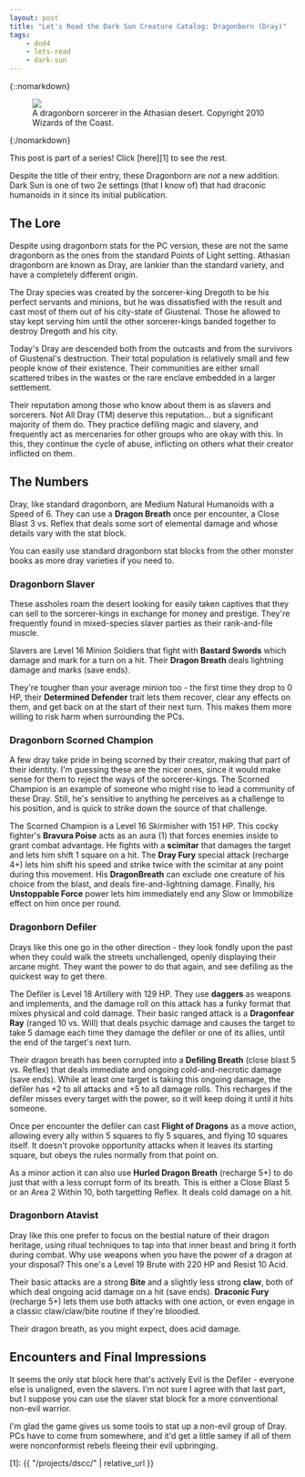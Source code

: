 ```yaml
---
layout: post
title: "Let's Read the Dark Sun Creature Catalog: Dragonborn (Dray)"
tags:
    - dnd4
    - lets-read
    - dark-sun
---
```


{::nomarkdown}
<figure class="center">
  <img src="{{ "/assets/wir-dscc-dragonborn.jpg" | absolute_url }}"/>
  <figcaption>
    A dragonborn sorcerer in the Athasian desert.
    Copyright 2010 Wizards of the Coast.
  </figcaption>
</figure>
{:/nomarkdown}

This post is part of a series! Click [here][1] to see the rest.

Despite the title of their entry, these Dragonborn are _not_ a new
addition. Dark Sun is one of two 2e settings (that I know of) that had draconic
humanoids in it since its initial publication.

## The Lore

Despite using dragonborn stats for the PC version, these are not the same
dragonborn as the ones from the standard Points of Light setting. Athasian
dragonborn are known as Dray, are lankier than the standard variety, and have a
completely different origin.

The Dray species was created by the sorcerer-king Dregoth to be his perfect
servants and minions, but he was dissatisfied with the result and cast most
of them out of his city-state of Giustenal. Those he allowed to stay kept
serving him until the other sorcerer-kings banded together to destroy Dregoth
and his city.

Today's Dray are descended both from the outcasts and from the survivors of
Giustenal's destruction. Their total population is relatively small and few
people know of their existence. Their communities are either small scattered
tribes in the wastes or the rare enclave embedded in a larger settlement.

Their reputation among those who know about them is as slavers and
sorcerers. Not All Dray (TM) deserve this reputation... but a significant
majority of them do. They practice defiling magic and slavery, and frequently
act as mercenaries for other groups who are okay with this. In this, they
continue the cycle of abuse, inflicting on others what their creator inflicted
on them.

## The Numbers

Dray, like standard dragonborn, are Medium Natural Humanoids with a Speed
of 6. They can use a **Dragon Breath** once per encounter, a Close Blast 3
vs. Reflex that deals some sort of elemental damage and whose details vary with
the stat block.

You can easily use standard dragonborn stat blocks from the other monster books
as more dray varieties if you need to.

### Dragonborn Slaver

These assholes roam the desert looking for easily taken captives that they can
sell to the sorcerer-kings in exchange for money and prestige. They're
frequently found in mixed-species slaver parties as their rank-and-file muscle.

Slavers are Level 16 Minion Soldiers that fight with **Bastard Swords** which
damage and mark for a turn on a hit. Their **Dragon Breath** deals lightning
damage and marks (save ends).

They're tougher than your average minion too - the first time they drop to 0 HP,
their **Determined Defender** trait lets them recover, clear any effects on
them, and get back on at the start of their next turn. This makes them more
willing to risk harm when surrounding the PCs.

### Dragonborn Scorned Champion

A few dray take pride in being scorned by their creator, making that part of
their identity. I'm guessing these are the nicer ones, since it would make sense
for them to reject the ways of the sorcerer-kings. The Scorned Champion is an
example of someone who might rise to lead a community of these Dray. Still, he's
sensitive to anything he perceives as a challenge to his position, and is quick
to strike down the source of that challenge.

The Scorned Champion is a Level 16 Skirmisher with 151 HP. This cocky fighter's
**Bravura Poise** acts as an aura (1) that forces enemies inside to grant combat
advantage. He fights with a **scimitar** that damages the target and lets him
shift 1 square on a hit. The **Dray Fury** special attack (recharge 4+) lets him
shift his speed and strike twice with the scimitar at any point during this
movement. His **DragonBreath** can exclude one creature of his choice from the
blast, and deals fire-and-lightning damage. Finally, his **Unstoppable Force**
power lets him immediately end any Slow or Immobilize effect on him once per
round.

### Dragonborn Defiler

Drays like this one go in the other direction - they look fondly upon the past
when they could walk the streets unchallenged, openly displaying their arcane
might. They want the power to do that again, and see defiling as the quickest
way to get there.

The Defiler is Level 18 Artillery with 129 HP. They use **daggers** as weapons
and implements, and the damage roll on this attack has a funky format that mixes
physical and cold damage. Their basic ranged attack is a **Dragonfear Ray**
(ranged 10 vs. Will) that deals psychic damage and causes the target to take 5
damage each time they damage the defiler or one of its allies, until the end of
the target's next turn.

Their dragon breath has been corrupted into a **Defiling Breath** (close blast 5
vs. Reflex) that deals immediate and ongoing cold-and-necrotic damage (save
ends). While at least one target is taking this ongoing damage, the defiler has
+2 to all attacks and +5 to all damage rolls. This recharges if the defiler
misses every target with the power, so it will keep doing it until it hits
someone.

Once per encounter the defiler can cast **Flight of Dragons** as a move action,
allowing every ally within 5 squares to fly 5 squares, and flying 10 squares
itself. It doesn't provoke opportunity attacks when it leaves its starting
square, but obeys the rules normally from that point on.

As a minor action it can also use **Hurled Dragon Breath** (recharge 5+) to do
just that with a less corrupt form of its breath. This is either a Close Blast 5
or an Area 2 Within 10, both targetting Reflex. It deals cold damage on a hit.

### Dragonborn Atavist

Dray like this one prefer to focus on the bestial nature of their dragon
heritage, using ritual techniques to tap into that inner beast and bring it
forth during combat. Why use weapons when you have the power of a dragon at your
disposal? This one's a Level 19 Brute with 220 HP and Resist 10 Acid.

Their basic attacks are a strong **Bite** and a slightly less strong **claw**,
both of which deal ongoing acid damage on a hit (save ends). **Draconic Fury**
(recharge 5+) lets them use both attacks with one action, or even engage in a
classic claw/claw/bite routine if they're bloodied.

Their dragon breath, as you might expect, does acid damage.


## Encounters and Final Impressions

It seems the only stat block here that's actively Evil is the Defiler - everyone
else is unaligned, even the slavers. I'm not sure I agree with that last part,
but I suppose you can use the slaver stat block for a more conventional non-evil
warrior.

I'm glad the game gives us some tools to stat up a non-evil group of Dray. PCs
have to come from somewhere, and it'd get a little samey if all of them were
nonconformist rebels fleeing their evil upbringing.

[1]: {{ "/projects/dscc/" | relative_url }}
